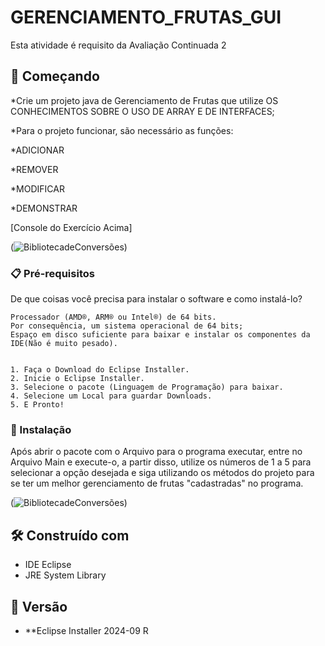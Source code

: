 # GERENCIAMENTO_FRUTAS_GUI

Esta atividade é requisito da Avaliação Continuada 2

## 🚀 Começando


*Crie um projeto java de Gerenciamento de Frutas que utilize OS CONHECIMENTOS SOBRE O USO DE ARRAY E DE INTERFACES;

*Para o projeto funcionar, são necessário as funções:

*ADICIONAR

*REMOVER

*MODIFICAR 

*DEMONSTRAR

[Console do Exercício Acima]

(![BibliotecadeConversões](GerenciamentoFrutas.png))

### 📋 Pré-requisitos

De que coisas você precisa para instalar o software e como instalá-lo?

```
Processador (AMD®, ARM® ou Intel®) de 64 bits.
Por consequência, um sistema operacional de 64 bits;
Espaço em disco suficiente para baixar e instalar os componentes da IDE(Não é muito pesado).


1. Faça o Download do Eclipse Installer.
2. Inicie o Eclipse Installer.
3. Selecione o pacote (Linguagem de Programação) para baixar.
4. Selecione um Local para guardar Downloads.
5. E Pronto!

```

### 🔧 Instalação

Após abrir o pacote com o Arquivo para o programa executar, entre no Arquivo Main e execute-o, a partir disso, utilize os números de 1 a 5 para selecionar a opção desejada e siga utilizando os métodos do projeto para se ter um melhor gerenciamento de frutas "cadastradas" no programa.

(![BibliotecadeConversões](GerenciamentoFrutas2.png))


## 🛠️ Construído com

* IDE Eclipse
* JRE System Library

## 📌 Versão

* **Eclipse Installer 2024-09 R
  
